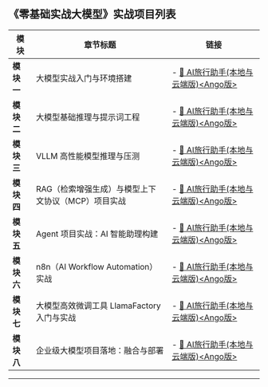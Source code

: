 ## 《零基础实战大模型》实战项目列表

| **模块**   | **章节标题**                                       | 链接                                                         |
| ---------- | -------------------------------------------------- | ------------------------------------------------------------ |
| **模块一** | 大模型实战入门与环境搭建                           | \- [🛫 AI旅行助手(本地与云端版)<Ango版>](agent/ango/ai_travel_agent) |
| **模块二** | 大模型基础推理与提示词工程                         | \- [🛫 AI旅行助手(本地与云端版)<Ango版>](agent/ango/ai_travel_agent) |
| **模块三** | VLLM 高性能模型推理与压测                          | \- [🛫 AI旅行助手(本地与云端版)<Ango版>](agent/ango/ai_travel_agent) |
| **模块四** | RAG（检索增强生成）与模型上下文协议（MCP）项目实战 | \- [🛫 AI旅行助手(本地与云端版)<Ango版>](agent/ango/ai_travel_agent) |
| **模块五** | Agent 项目实战：AI 智能助理构建                    | \- [🛫 AI旅行助手(本地与云端版)<Ango版>](agent/ango/ai_travel_agent) |
| **模块六** | n8n（AI Workflow Automation）实战                  | \- [🛫 AI旅行助手(本地与云端版)<Ango版>](agent/ango/ai_travel_agent) |
| **模块七** | 大模型高效微调工具 LlamaFactory 入门与实战         | \- [🛫 AI旅行助手(本地与云端版)<Ango版>](agent/ango/ai_travel_agent) |
| **模块八** | 企业级大模型项目落地：融合与部署                   | \- [🛫 AI旅行助手(本地与云端版)<Ango版>](agent/ango/ai_travel_agent) |

------




